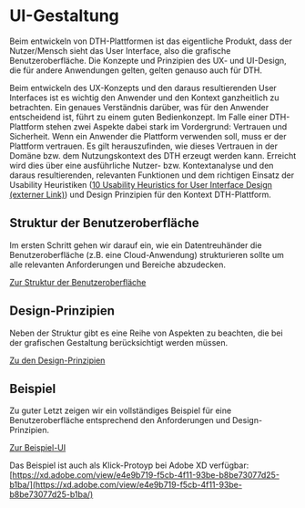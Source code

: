 # UI-Gestaltung

Beim entwickeln von DTH-Plattformen ist das eigentliche Produkt, dass der Nutzer/Mensch sieht das User Interface, also die grafische Benutzeroberfläche. Die Konzepte und Prinzipien des UX- und UI-Design, die für andere Anwendungen gelten, gelten genauso auch für DTH.

Beim entwickeln des UX-Konzepts und den daraus resultierenden User Interfaces ist es wichtig den Anwender und den Kontext ganzheitlich zu betrachten. Ein genaues Verständnis darüber, was für den Anwender entscheidend ist, führt zu einem guten Bedienkonzept. Im Falle einer DTH-Plattform stehen zwei Aspekte dabei stark im Vordergrund: Vertrauen und Sicherheit. Wenn ein Anwender die Plattform verwenden soll, muss er der Plattform vertrauen. Es gilt herauszufinden, wie dieses Vertrauen in der Domäne bzw. dem Nutzungskontext des DTH erzeugt werden kann. Erreicht wird dies über eine ausführliche Nutzer- bzw. Kontextanalyse und den daraus resultierenden, relevanten Funktionen und dem richtigen Einsatz der Usability Heuristiken ([10 Usability Heuristics for User Interface Design (externer Link)](https://www.nngroup.com/articles/ten-usability-heuristics/)) und Design Prinzipien für den Kontext DTH-Plattform.


## Struktur der Benutzeroberfläche
Im ersten Schritt gehen wir darauf ein, wie ein Datentreuhänder die Benutzeroberfläche (z.B. eine Cloud-Anwendung) strukturieren sollte um alle relevanten Anforderungen und Bereiche abzudecken.

[Zur Struktur der Benutzeroberfläche](1.%20Struktur%20eines%20DTH%20User%20Interface)

## Design-Prinzipien 
Neben der Struktur gibt es eine Reihe von Aspekten zu beachten, die bei der grafischen Gestaltung berücksichtigt werden müssen.

[Zu den Design-Prinzipien](2.%20Design-Prinzipien%20f%C3%BCr%20das%20Erstellen%20von%20DTH-Plattformen)

## Beispiel
Zu guter Letzt zeigen wir ein vollständiges Beispiel für eine Benutzeroberfläche entsprechend den Anforderungen und Design-Prinzipien.

[Zur Beispiel-UI](3.%20Beispiel-UI)
 
Das Beispiel ist auch als Klick-Protoyp bei Adobe XD verfügbar: [https://xd.adobe.com/view/e4e9b719-f5cb-4f11-93be-b8be73077d25-b1ba/](https://xd.adobe.com/view/e4e9b719-f5cb-4f11-93be-b8be73077d25-b1ba/)